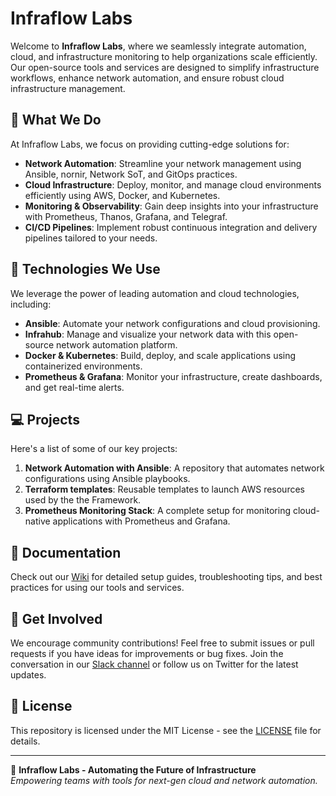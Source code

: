 # Infraflow Labs

Welcome to **Infraflow Labs**, where we seamlessly integrate automation, cloud, and infrastructure monitoring to help organizations scale efficiently. Our open-source tools and services are designed to simplify infrastructure workflows, enhance network automation, and ensure robust cloud infrastructure management.

## 🚀 What We Do

At Infraflow Labs, we focus on providing cutting-edge solutions for:

- **Network Automation**: Streamline your network management using Ansible, nornir,  Network SoT, and GitOps practices.
- **Cloud Infrastructure**: Deploy, monitor, and manage cloud environments efficiently using AWS, Docker, and Kubernetes.
- **Monitoring & Observability**: Gain deep insights into your infrastructure with Prometheus, Thanos, Grafana, and Telegraf.
- **CI/CD Pipelines**: Implement robust continuous integration and delivery pipelines tailored to your needs.

## 🔧 Technologies We Use

We leverage the power of leading automation and cloud technologies, including:

- **Ansible**: Automate your network configurations and cloud provisioning.
- **Infrahub**: Manage and visualize your network data with this open-source network automation platform.
- **Docker & Kubernetes**: Build, deploy, and scale applications using containerized environments.
- **Prometheus & Grafana**: Monitor your infrastructure, create dashboards, and get real-time alerts.

## 💻 Projects

Here's a list of some of our key projects:

1. **Network Automation with Ansible**: A repository that automates network configurations using Ansible playbooks.
2. **Terraform templates**: Reusable templates to launch AWS resources used by the the Framework.
3. **Prometheus Monitoring Stack**: A complete setup for monitoring cloud-native applications with Prometheus and Grafana.

## 📖 Documentation

Check out our [Wiki](https://github.com/infraflowlabs/wiki) for detailed setup guides, troubleshooting tips, and best practices for using our tools and services.

## 💬 Get Involved

We encourage community contributions! Feel free to submit issues or pull requests if you have ideas for improvements or bug fixes. Join the conversation in our [Slack channel](https://infraflowlabs.slack.com) or follow us on Twitter for the latest updates.

## 📝 License

This repository is licensed under the MIT License - see the [LICENSE](LICENSE) file for details.

---

🔗 **Infraflow Labs - Automating the Future of Infrastructure**  
*Empowering teams with tools for next-gen cloud and network automation.*
